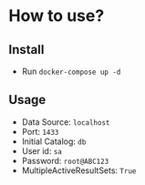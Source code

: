 # How to use?

## Install

- Run `docker-compose up -d`

## Usage

- Data Source: `localhost`
- Port: `1433`
- Initial Catalog: `db`
- User id: `sa`
- Password: `root@ABC123`
- MultipleActiveResultSets: `True`